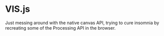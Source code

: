 # VIS.js

Just messing around with the native canvas API, trying to cure insomnia by recreating some of the Processing API in the browser.